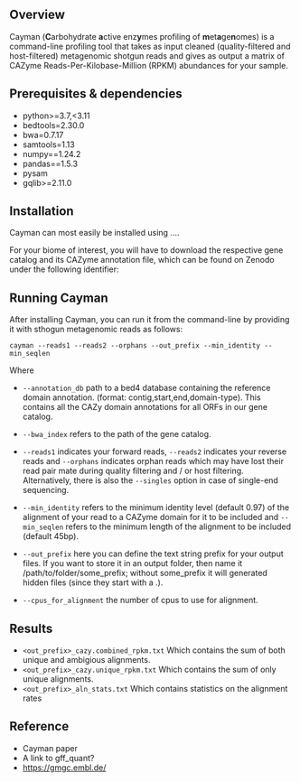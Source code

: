## Overview
Cayman (**C**arbohydrate **a**ctive enz**y**mes profiling of **m**et**a**ge**n**omes) is a command-line profiling tool that takes as input cleaned (quality-filtered and host-filtered) metagenomic shotgun reads and gives as output a matrix of CAZyme
Reads-Per-Kilobase-Million (RPKM) abundances for your sample.

## Prerequisites & dependencies
- python>=3.7,<3.11
- bedtools=2.30.0
- bwa=0.7.17
- samtools=1.13
- numpy==1.24.2
- pandas==1.5.3
- pysam
- gqlib>=2.11.0

## Installation
Cayman can most easily be installed using ....

For your biome of interest, you will have to download the respective gene catalog and its CAZyme annotation file, which can be found on Zenodo under the following identifier: 

## Running Cayman
After installing Cayman, you can run it from the command-line by providing it with sthogun metagenomic reads as follows:

`cayman --reads1 --reads2 --orphans --out_prefix --min_identity --min_seqlen`

Where 

- `--annotation_db` path to a bed4 database containing the reference domain annotation. (format: contig,start,end,domain-type). This contains all the CAZy domain annotations for all ORFs in our gene catalog.

- `--bwa_index` refers to the path of the gene catalog.

- `--reads1` indicates your forward reads, `--reads2` indicates your reverse reads and `--orphans` indicates orphan reads which may have lost their read pair mate during quality filtering and / or host filtering.
Alternatively, there is also the `--singles` option in case of single-end sequencing. 

- `--min_identity` refers to the minimum identity level (default 0.97) of the alignment of your read to a CAZyme domain for it to be included and `--min_seqlen` refers to the minimum length of the alignment to be included (default 45bp).

- `--out_prefix` here you can define the text string prefix for your output files. If you want to store it in an output folder, then name it /path/to/folder/some_prefix; without some_prefix it will generated hidden files (since they start with a .).

-  `--cpus_for_alignment` the number of cpus to use for alignment.

## Results
- `<out_prefix>_cazy.combined_rpkm.txt` Which contains the sum of both unique and ambigious alignments.
- `<out_prefix>_cazy.unique_rpkm.txt` Which contains the sum of only unique alignments.
- `<out_prefix>_aln_stats.txt` Which contains statistics on the alignment rates

## Reference
- Cayman paper
- A link to gff_quant?
- https://gmgc.embl.de/
